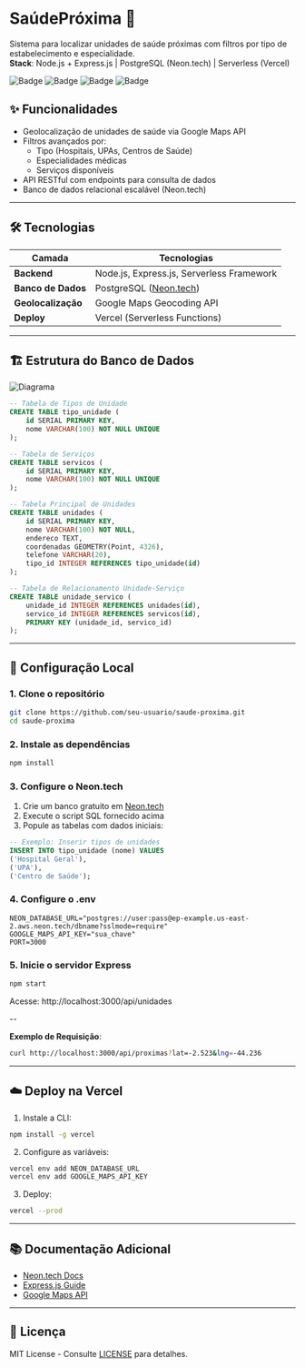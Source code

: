 # SaúdePróxima 🏥

Sistema para localizar unidades de saúde próximas com filtros por tipo de estabelecimento e especialidade.  
**Stack**: Node.js + Express.js | PostgreSQL (Neon.tech) | Serverless (Vercel)

![Badge](https://img.shields.io/badge/Node.js-18.x-green) ![Badge](https://img.shields.io/badge/Express-4.x-lightgrey) ![Badge](https://img.shields.io/badge/PostgreSQL-16.x-blue) ![Badge](https://img.shields.io/badge/Deploy-Vercel-black)

## ✨ Funcionalidades
- Geolocalização de unidades de saúde via Google Maps API
- Filtros avançados por:
  - Tipo (Hospitais, UPAs, Centros de Saúde)
  - Especialidades médicas
  - Serviços disponíveis
- API RESTful com endpoints para consulta de dados
- Banco de dados relacional escalável (Neon.tech)

---

## 🛠️ Tecnologias
| Camada          | Tecnologias                                                                 |
|-----------------|-----------------------------------------------------------------------------|
| **Backend**     | Node.js, Express.js, Serverless Framework                                   |
| **Banco de Dados** | PostgreSQL ([Neon.tech](https://neon.tech/))                               |
| **Geolocalização** | Google Maps Geocoding API                                                 |
| **Deploy**      | Vercel (Serverless Functions)                                              |

---

## 🏗️ Estrutura do Banco de Dados
![Diagrama](https://via.placeholder.com/800x400.png?text=Diagrama+do+Banco+de+Dados)

```sql
-- Tabela de Tipos de Unidade
CREATE TABLE tipo_unidade (
    id SERIAL PRIMARY KEY,
    nome VARCHAR(100) NOT NULL UNIQUE
);

-- Tabela de Serviços
CREATE TABLE servicos (
    id SERIAL PRIMARY KEY,
    nome VARCHAR(100) NOT NULL UNIQUE
);

-- Tabela Principal de Unidades
CREATE TABLE unidades (
    id SERIAL PRIMARY KEY,
    nome VARCHAR(100) NOT NULL,
    endereco TEXT,
    coordenadas GEOMETRY(Point, 4326),
    telefone VARCHAR(20),
    tipo_id INTEGER REFERENCES tipo_unidade(id)
);

-- Tabela de Relacionamento Unidade-Serviço
CREATE TABLE unidade_servico (
    unidade_id INTEGER REFERENCES unidades(id),
    servico_id INTEGER REFERENCES servicos(id),
    PRIMARY KEY (unidade_id, servico_id)
);
```

---

## 🚀 Configuração Local

### 1. Clone o repositório
```bash
git clone https://github.com/seu-usuario/saude-proxima.git
cd saude-proxima
```

### 2. Instale as dependências
```bash
npm install
```

### 3. Configure o Neon.tech
1. Crie um banco gratuito em [Neon.tech](https://neon.tech/)
2. Execute o script SQL fornecido acima
3. Popule as tabelas com dados iniciais:
```sql
-- Exemplo: Inserir tipos de unidades
INSERT INTO tipo_unidade (nome) VALUES 
('Hospital Geral'),
('UPA'),
('Centro de Saúde');
```

### 4. Configure o .env
```env
NEON_DATABASE_URL="postgres://user:pass@ep-example.us-east-2.aws.neon.tech/dbname?sslmode=require"
GOOGLE_MAPS_API_KEY="sua_chave"
PORT=3000
```

### 5. Inicie o servidor Express
```bash
npm start
```
Acesse: http://localhost:3000/api/unidades

--

**Exemplo de Requisição**:
```bash
curl http://localhost:3000/api/proximas?lat=-2.523&lng=-44.236
```

---

## ☁️ Deploy na Vercel
1. Instale a CLI:
```bash
npm install -g vercel
```

2. Configure as variáveis:
```bash
vercel env add NEON_DATABASE_URL
vercel env add GOOGLE_MAPS_API_KEY
```

3. Deploy:
```bash
vercel --prod
```

---

## 📚 Documentação Adicional
- [Neon.tech Docs](https://neon.tech/docs)
- [Express.js Guide](https://expressjs.com/)
- [Google Maps API](https://developers.google.com/maps/documentation)

---

## 📄 Licença  
MIT License - Consulte [LICENSE](LICENSE) para detalhes.